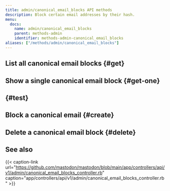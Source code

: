 ```yaml
---
title: admin/canonical_email_blocks API methods
description: Block certain email addresses by their hash.
menu:
  docs:
    name: admin/canonical_email_blocks
    parent: methods-admin
    identifier: methods-admin-canonical_email_blocks
aliases: ["/methods/admin/canonical_email_blocks"]
---
```


<style>
#TableOfContents ul ul ul {display: none}
</style>

<!--
TODO:
-->

## List all canonical email blocks {#get}

## Show a single canonical email block {#get-one}

## {#test}

## Block a canonical email {#create}

## Delete a canonical email block {#delete}

## See also

{{< caption-link url="https://github.com/mastodon/mastodon/blob/main/app/controllers/api/v1/admin/canonical_email_blocks_controller.rb" caption="app/controllers/api/v1/admin/canonical_email_blocks_controller.rb" >}}